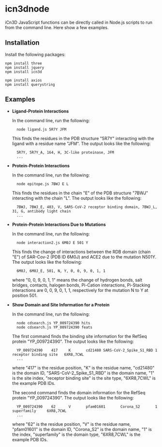 icn3dnode
=========

iCn3D JavaScript functions can be directly called in Node.js scripts to run from the command line. Here show a few examples.

Installation
------------

Install the following packages:

    npm install three
    npm install jquery
    npm install icn3d
    
    npm install axios
    npm install querystring

Examples
--------

* <b>Ligand-Protein Interactions</b>

    In the command line, run the following:

        node ligand.js 5R7Y JFM

    This finds the residues in the PDB structure "5R7Y" interacting with the ligand with a residue name "JFM". The output looks like the following:

        5R7Y, 5R7Y_A, 164, H, 3C-like proteinase, JFM
        ...
        
* <b>Protein-Protein Interactions</b>

    In the command line, run the following:

        node epitope.js 7BWJ E L

    This finds the residues in the chain "E" of the PDB structure "7BWJ" interacting with the chain "L". The output looks like the following:

        7BWJ, 7BWJ_E, 483, V, SARS-CoV-2 receptor binding domain, 7BWJ_L, 31, G, antibody light chain
        ...        
    
* <b>Protein-Protein Interactions Due to Mutations</b>

    In the command line, run the following:
    
        node interaction2.js 6M0J E 501 Y
    
    This finds the change of interactions between the RDB domain (chain "E") of SAR-Cov-2 (PDB ID 6M0J) and ACE2 due to the mutation N501Y. The output looks like the following:
    
        6M0J, 6M0J_E, 501, N, Y, 0, 0, 9, 0, 1, 1
        
    where "0, 0, 9, 0, 1, 1" means the change of hydrogen bonds, salt bridges, contacts, halogen bonds, Pi-Cation interactions, Pi-Stacking interactions are 0, 0, 9, 0, 1, 1, respectively for the mutation N to Y at position 501.

* <b>Show Domain and Site Information for a Protein</b>

    In the command line, run the following:
    
        node cdsearch.js YP_009724390 hits
        node cdsearch.js YP_009724390 feats
    
    The first command finds the binding site information for the RefSeq protein "YP_009724390". The output looks like the following:
    
        YP_009724390    417     K       cd21480 SARS-CoV-2_Spike_S1_RBD 1       receptor binding site   6XR8,7CWL
        ...
        
    where "417" is the residue position, "K" is the residue name, "cd21480" is the domain ID, "SARS-CoV-2_Spike_S1_RBD" is the domain name, "1" is the site index, "receptor binding site" is the site type, "6XR8,7CWL" is the example PDB IDs.
    
    
    The second command finds the domain information for the RefSeq protein "YP_009724390". The output looks like the following:
    
        YP_009724390    62      V       pfam01601       Corona_S2       1       superfamily     6XR8,7CWL    
        ...
        
    where "62" is the residue position, "V" is the residue name, "pfam01601" is the domain ID, "Corona_S2" is the domain name, "1" is the index, "superfamily" is the domain type, "6XR8,7CWL" is the example PDB IDs.
